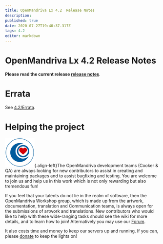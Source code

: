```yaml
---
title: OpenMandriva Lx 4.2  Release Notes
description: 
published: true
date: 2020-07-27T19:40:37.317Z
tags: 4.2
editor: markdown
---
```


# OpenMandriva Lx 4.2  Release Notes
<!--The OpenMandriva Lx teams are pleased to announce the availability of OpenMandriva Lx 4.2.-->

**Please read the current release [release notes](https://wiki.openmandriva.org/en/releases/omlx42/alpha/notes)**.

<!--
## Available Media
This release is available as a live media DVD or USB flash drive (memory stick), downloadable in ISO format. These are available on our [downloads page](https://www.openmandriva.org/Download-and-install). USB flash drive installation is usually noticeably faster. As always speed depends on many factors.
*Live media* means you are able to run OpenMandriva Lx straight from a DVD or memory stick (see below) and try it before installing it. You may also install the system to hard disk either from the running live image or from the boot manager.

Available ISO files are:
- x86_64 [KDE Plasma](https://www.kde.org/plasma-desktop) desktop full featured (includes the most common used functionalities, multimedia and office software).
- znver1 Plasma: we have also built a version specifically for current AMD processors (Ryzen, ThreadRipper, EPYC) that outperforms the generic (x86_64) version by taking advantage of new features in those processors.
znver1 is for the listed processors (Ryzen, ThreadRipper, EPYC) only, do not install on any other hardware.

## System requirements

OpenMandriva Lx 4.2 requires at least 2.0 GB of memory and at least 10 GB of hard drive space (see below for known issues with partitioning).

> Important Note: Graphics Hardware: 
> The KDE Plasma Desktop requires a 3D graphics card that supports OpenGL 2.0 or above.
> We recommend using AMD, Intel, Adreno or VC4 graphics chips.
{.is-warning}

## Internet Connection

Calamares Installer checks if an Internet connection is available, but OpenMandriva Lx 4 will install just fine even without. It is perfectly OK to simply install as you normally would and proceed to use your new system as normal. 
Updating such a system would require being temporarily connected to the internet or downloading the packages elsewhere and transferring them to the installed system and installing the updated packages. But as you are not connected to the internet you could simply use the system and not update for how ever long you see fit.

## Virtual Machines
At this time the only virtualization software that OMLx ISOs are tested on is VirtualBox. The same hardware requirements apply when running in virtual machines.
For VirtualBox however you must **always** have at least 2048 MB of memory or OpenMandriva Lx will fail to boot.
Also for VirtualBox it is advisable to install to a fresh virtual machine, as trying to install to an existing one may occasionally fail.

## Calamares installer

Calamares is an installer framework.
By design it is very customizable, in order to satisfy a wide variety of needs and use cases. It aims to be easy, usable, beautiful, pragmatic, inclusive and distribution-agnostic.
Calamares includes an advanced partitioning feature, with support for both manual and automated partitioning operations. 
It is the first installer with an automated “Replace Partition” option, which makes it easy to reuse a partition over and over for distribution testing.
Many Linux distros use Calamares installer and each has it's own implementation and standards. The fact that something about OpenMandriva installer does not conform to user experience with another Linux distro does not mean this is a bug.

## Partitioning

At this time partitioning LVM and Raid setups with Calamares installer are not supported.
**This applies to all partitioning**, all installation on hardware: If you have a UEFI/EFI computer and your BIOS offers a choice when you boot installation media between for example:

`USB some Flash Drive`
`UEFI USB some Flash Drive`
or 
`some DVD optical_device`
`UEFI some DVD optical_device`

You have to choose the UEFI option and boot that. But know also that not all computers will do this. Some with more spartan BIOS will offer only the one option and almost always it is the correct one. So for instance if on a notebook you don't see the above choice no worries.
If you have multiple storage drives enabled they all need to have the same partition table type. They either need to all be gpt or all mbr for everything to work properly. 
On UEFI computers in multi-boot situation with multiple storage drives if you already have an existing `/boot/efi` partition you have to use that. The partitioner will not create another `/boot/efi` with proper flags and installation will result in error with no bootloader installed. Do not format you just set the mount point to `/boot/efi`. One can have many different boot loaders for different operating systems in the same `/boot/efi` partition. If there is any need to switch boot loaders that is done in BIOS settings.

## NVME SSDs

Some NVME SSDs may not be recognized by OMLx 4.2 *Live* ISO.
The *Live* ISO has 2 different workarounds for this under "Troubleshooting" in the Grub2 Menu. They are `(PCIE ASPM=OFF)` and `(NVME APST=OFF)`. We hope this works for most peoples hardware. Problem is known and being worked on by OpenMandriva developers and upstream developers. See more in [4.2/Errata#NVME SSDs](/releases/omlx42/errata#nvme-ssds).
Hardware recognition for nvme SSDs should be considerably improved. It is known that some Samsung nvme SSDs that were not previously recognized are now with this kernel version. This issue is of course very hardware specific.

## Installer and EFI Support

This release of OpenMandriva Lx supports booting and installation with and without [UEFI](https://en.wikipedia.org/wiki/Unified_Extensible_Firmware_Interface).
Note that secure boot is NOT supported.
If you wish to perform an EFI installation on an existing MBR disk it will be necessary to convert the disk partition table to the newer GPT partitioning scheme. To do this you need to use the gdisk tool. A typical invocation would be `gdisk /dev/sda`: the existing partition table will be converted in memory to the GPT scheme. Warnings will be issued about potential data loss, the disk will not be altered until you write the partition table by pressing <kbd>w</kbd>. You are advised to back up any important data.
There may be occasions where the conversion cannot be performed, this will usually be due to insufficient space at the beginning or end of the disk to write the partition table. It may be necessary to delete or resize a partition to create the needed space, gparted is your friend in these circumstances.  
There is still a need to create an efi partition to contain the boot equipment and this must be created while running the Calamares installer. When the installer reaches the partitioning stage the `/` (root) partition should be removed and a small (330 MB) FAT16 or FAT32 partition created at the start of the drive. If diskspace is critical then a smaller partition may be used, but be sure to set it as FAT16 or FAT32 in Calamares otherwise the installation will fail.
If you fail to observe these steps the installation of the boot loader will fail. Subsequently partition the disk in the normal way.
Please share your experiences on the forums so that we may improve this aspect of the installation.
If you are installing beside Windows 8, 8.1, 10 or similar EFI booted OS as a precaution please ensure that you have recovery disks and you have backed up any important data. 
Our testing has been limited with this configuration, but successful installations have been performed with no issues.
We would welcome any feedback in this area.

## Changing Partition Type

Please note that Calamares cannot convert one partition type to another and preserve partition data.
If you run Calamares from the live image it is not possible to change an existing partition type. Trying to do this generates an error message. 
In order to do this you must first delete the partition and recreate it as the type that you wish.

## Booting from USB

It is also possible to boot this release from an USB storage device. To transfer the live/installation image you may:

### - Use the ROSA Image Writer available from our repos

`sudo dnf --refresh install rosa-imagewriter`

Or, if you do not have OpenMandriva Lx yet, you can get ROSA Image Writer download links at [this page](http://wiki.rosalab.ru/en/index.php/ROSA_ImageWriter)
At least 4 GB of flash drive capacity is recommended. Persistent storage is not necessary. Note that this **will erase** everything on your USB!

> Please do not use other usb-writing tools as some Windows tools (e.g. Rufus) truncate the volume name. This breaks the boot process.
{.is-danger}

### - Via dd

You may alternatively dd the image to your USB stick:
`$ sudo dd if=<iso_name> of=<usb_drive> bs=4M`

Replace `<iso_name>` with the path to the ISO and `<usb_drive>` with the device node of the USB drive, i.e. `/dev/sdb`.

SUSE Studio ImageWriter has also been tested and works for burning ISO images to USB storage device.

## Booting from ISO file

Grub2 entry, to be added in `/boot/grub2/grub.cfg`
```
submenu "OpenMandriva (64 bit)" {
        set isofile=/home/user/OpenMandrivaLx.4.2-plasma.x86_64.iso
        set isoname=OpenMandrivaLx_4.2
        loopback loop $isofile
        
        menuentry "OpenMandriva" {
                linux (loop)/boot/vmlinuz0 root=live:LABEL=${isoname} iso-scan/filename=${isofile} rd.live.image toram --
                initrd (loop)/boot/liveinitrd.img
        }
}
```

## About Repositories

We have now the [om-repo-picker](/images/omlx4.1-repo-picker.jpg) aka Software Repository Selector to select additional repositories for more package availability.
Do not mix the repositories from different release versions/update channels. This means, as an example, **do not use Cooker repositories on a Rock system**. If you use Rock, use Rock repositories only.
This is explained in more detail in [OpenMandriva Release Plan and Repositories](/doc/release-plan-and-repositories). 
**If you mix different release/update channel repositories and you break your computer the solution is to do a fresh install**. After that fresh install do not do this again.


## New Features and Major Changes

In order to keep current with latest changes in Linux, computer security issues, and computer code writing there are major changes in OMLx 4.2.

Major changes:
- 
- 
- 
- *Read more in* [What's New](/en/releases/omlx42/new)

-->
# Errata
See [4.2/Errata](/en/releases/omlx42/errata).

# Helping the project
![om-donate.svg](/images/om-donate.svg){.align-left}The OpenMandriva development teams (Cooker & QA) are always looking for new contributors to assist in creating and maintaining packages and to assist bugfixing and testing. You are welcome to join us and help us in this work which is not only rewarding but also tremendous fun!

If you feel that your talents do not lie in the realm of software, then the OpenMandriva Workshop group, which is made up from the artwork, documentation, translation and Communication teams, is always open for the submissions of artwork and translations. New contributors who would like to help with these wide-ranging tasks should see the wiki for more details, and to learn how to join! Alternatively you may use our [Forum](http://forum.openmandriva.org/).

It also costs time and money to keep our servers up and running. If you can, please [donate](https://www.openmandriva.org/donate) to keep the lights on!